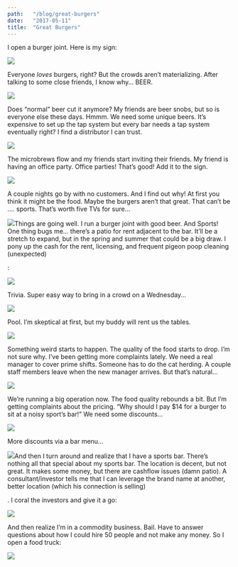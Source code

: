 ```yaml
---
path:	"/blog/great-burgers"
date:	"2017-05-11"
title:	"Great Burgers"
---
```


I open a burger joint. Here is my sign:

![](/images/1*rLIYm9OYcDWFQh_Wlwwpyw.png)

Everyone *loves* burgers, right? But the crowds aren’t materializing. After talking to some close friends, I know why… BEER.

![](/images/1*SdccdLeEJHyWpgq-TawT-Q.png)

Does “normal” beer cut it anymore? My friends are beer snobs, but so is everyone else these days. Hmmm. We need some unique beers. It’s expensive to set up the tap system but every bar needs a tap system eventually right? I find a distributor I can trust.

![](/images/1*CWtMDdD_45dOiA_tOlBO0A.png)

The microbrews flow and my friends start inviting their friends. My friend is having an office party. Office parties! That’s good! Add it to the sign.

![](/images/1*0EzjcIH0P33VDunEzko8uA.png)

A couple nights go by with no customers. And I find out why! At first you think it might be the food. Maybe the burgers aren’t that great. That can’t be …. sports. That’s worth five TVs for sure…

![](/images/1*Z26qpvx8rwXR9qn6z5VWTQ.png)Things are going well. I run a burger joint with good beer. And Sports! One thing bugs me… there’s a patio for rent adjacent to the bar. It’ll be a stretch to expand, but in the spring and summer that could be a big draw. I pony up the cash for the rent, licensing, and frequent pigeon poop cleaning (unexpected)

:

![](/images/1*GI0fZCMwIve-tOomY6tzPw.png)

Trivia. Super easy way to bring in a crowd on a Wednesday…

![](/images/1*ltzcB4kX1BTjlx0Yvhut3g.png)

Pool. I’m skeptical at first, but my buddy will rent us the tables.

![](/images/1*R9EEpoadS-5V9NixPZ_jFw.png)

Something weird starts to happen. The quality of the food starts to drop. I’m not sure why. I’ve been getting more complaints lately. We need a real manager to cover prime shifts. Someone has to do the cat herding. A couple staff members leave when the new manager arrives. But that’s natural…

![](/images/1*nC7BbqbAJzDeukLBEb25MQ.png)

We’re running a big operation now. The food quality rebounds a bit. But I’m getting complaints about the pricing. “Why should I pay $14 for a burger to sit at a noisy sport’s bar!” We need some discounts…

![](/images/1*_3BnMYfwAhv71f3sH7LfoA.png)

More discounts via a bar menu…

![](/images/1*5J2yoZrEqYEsytGxvvuCoA.png)And then I turn around and realize that I have a sports bar. There’s nothing all that special about my sports bar. The location is decent, but not great. It makes some money, but there are cashflow issues (damn patio). A consultant/investor tells me that I can leverage the brand name at another, better location (which his connection is selling)

. I coral the investors and give it a go:

![](/images/1*06A-hjXh_5PpUCDAZJJqrQ.png)

And then realize I’m in a commodity business. Bail. Have to answer questions about how I could hire 50 people and not make any money. So I open a food truck:

![](/images/1*Xo3ecJQtVx6BbzRJdDt4Ew.png)